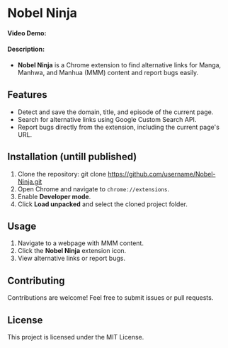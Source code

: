 # Nobel Ninja

#### Video Demo:  <URL HERE>

#### Description:
- **Nobel Ninja** is a Chrome extension to find alternative links for Manga, Manhwa, and Manhua (MMM) content and report bugs easily.

## Features
- Detect and save the domain, title, and episode of the current page.
- Search for alternative links using Google Custom Search API.
- Report bugs directly from the extension, including the current page's URL.

## Installation (untill published)
1. Clone the repository:
git clone https://github.com/username/Nobel-Ninja.git
2. Open Chrome and navigate to `chrome://extensions`.
3. Enable **Developer mode**.
4. Click **Load unpacked** and select the cloned project folder.

## Usage
1. Navigate to a webpage with MMM content.
2. Click the **Nobel Ninja** extension icon.
3. View alternative links or report bugs.

## Contributing
Contributions are welcome! Feel free to submit issues or pull requests.

## License
This project is licensed under the MIT License.
